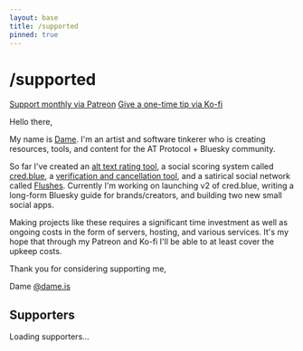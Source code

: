 ```yaml
---
layout: base
title: /supported
pinned: true
---
```


# /supported

[Support monthly via Patreon](https://patreon.com/dameis)
[Give a one-time tip via Ko-fi](https://ko-fi.com/dameis)

Hello there,

My name is [Dame](https://bsky.app/profile/dame.is). I'm an artist and software tinkerer who is creating resources, tools, and content for the AT Protocol + Bluesky community.

So far I've created an [alt text rating tool](https://cred.blue/alt-text), a social scoring system called [cred.blue](https://cred.blue/), a [verification and cancellation tool](https://cred.blue/verifier), and a satirical social network called [Flushes](https://flushes.app). Currently I'm working on launching v2 of cred.blue, writing a long-form Bluesky guide for brands/creators, and building two new small social apps.

Making projects like these requires a significant time investment as well as ongoing costs in the form of servers, hosting, and various services. It's my hope that through my Patreon and Ko-fi I'll be able to at least cover the upkeep costs.

Thank you for considering supporting me,

Dame
[@dame.is](https://bsky.app/profile/dame.is)

## Supporters

<div id="supporters-list">
  <p>Loading supporters...</p>
</div> 